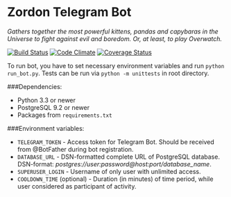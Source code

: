 # Zordon Telegram Bot
_Gathers together the most powerful kittens, pandas and capybaras in the Universe to fight against evil and boredom. Or, at least, to play Overwatch._

[![Build Status](https://travis-ci.org/KrusnikViers/Zordon.svg?branch=master)](https://travis-ci.org/KrusnikViers/Zordon)
[![Code Climate](https://codeclimate.com/github/KrusnikViers/Zordon/badges/gpa.svg)](https://codeclimate.com/github/KrusnikViers/Zordon)
[![Coverage Status](https://coveralls.io/repos/github/KrusnikViers/Zordon/badge.svg?branch=master)](https://coveralls.io/github/KrusnikViers/Zordon?branch=master)

To run bot, you have to set necessary environment variables and run `python run_bot.py`. Tests can be run via `python -m unittests` in root directory.

###Dependencies:

* Python 3.3 or newer
* PostgreSQL 9.2 or newer
* Packages from `requirements.txt`

###Environment variables:

* `TELEGRAM_TOKEN` - Access token for Telegram Bot. Should be received from @BotFather during bot registration.
* `DATABASE_URL` - DSN-formatted complete URL of PostgreSQL database. DSN-format: _postgres://user:password@host:port/database_name_.
* `SUPERUSER_LOGIN` - Username of only user with unlimited access.
* `COOLDOWN_TIME` (optional) - Duration (in minutes) of time period, while user considered as participant of activity.
